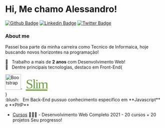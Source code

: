 # Hi, Me chamo Alessandro!

[![Github Badge](https://img.shields.io/badge/-Github-000?style=flat-square&logo=Github&logoColor=white&link=https://github.com/fagnerpsantos)](https://github.com/nasc007)
[![Linkedin Badge](https://img.shields.io/badge/-LinkedIn-blue?style=flat-square&logo=Linkedin&logoColor=white&link=https://www.linkedin.com/in/fagnerpsantos/)](https://www.linkedin.com/in/alessandro-crespi-do-nascimento-a94582b2/)
[![Twitter Badge](https://img.shields.io/badge/-Twitter-1ca0f1?style=flat-square&labelColor=1ca0f1&logo=twitter&logoColor=white&link=https://twitter.com/fagnerpsantos)](https://twitter.com/alessandronasc0)

### About me

Passei boa parte da minha carreira como Tecnico de Informaica, hoje buscando novos horizontes na programação!

🛄 &nbsp; Trabalho a mais de **2 anos** com Desenvolvimento Web!
<br/> :purple_heart: &nbsp; Dentre principais tecnologias, destaco em Front-End{
  <div>
    <div>
      <a target="_blank" rel="noopener noreferrer" href="https://camo.githubusercontent.com/c3e073e60477a9a4543b5f7a941364acc9c9b4b19f783254c2ba06ca97232bde/68747470733a2f2f69636f6e732e676574626f6f7473747261702e636f6d2f6173736574732f696d672f69636f6e732d6865726f2e706e67" style=""><img src="https://camo.githubusercontent.com/c3e073e60477a9a4543b5f7a941364acc9c9b4b19f783254c2ba06ca97232bde/68747470733a2f2f69636f6e732e676574626f6f7473747261702e636f6d2f6173736574732f696d672f69636f6e732d6865726f2e706e67" width="50" title="Bootstrap" data-canonical-src="https://icons.getbootstrap.com/assets/img/icons-hero.png" 
      style="vertical-align: sub;">
      </a>&nbsp;&nbsp;
      <a href="https://www.slimframework.com/" rel="nofollow" style="
            font-family: brandon-grotesque;
            /* font-weight: 70; */
            font-style: normal;
            color: #719e40;
            font-size: 43px;
            letter-spacing: -3px;
            /* line-height: 29px; */
            text-align: center;
        ">Slim
      </a>
      <a href="https://www.google.com/url?sa=i&url=https%3A%2F%2Fpt.wikipedia.org%2Fwiki%2FHTML5&psig=AOvVaw1mHNfu_Z999kAwZspHIqvO&ust=1616854865706000&source=images&cd=vfe&ved=0CAIQjRxqFwoTCKjDofGTzu8CFQAAAAAdAAAAABAD" rel="nofollow" style="vertical-align: sub;">
      </a>
    </div>
  </div>
}
<br/> :blush: &nbsp; Em Back-End pussuo conhecimento específico em **Javascript** e **PHP**

- [Cursos](https://www.udemy.com/share/101WK0B0AccVhbTH4=/) 👨🏼‍🏫 - Desenvolvimento Web Completo 2021 - 20 cursos + 20 projetos
Seu progresso!


